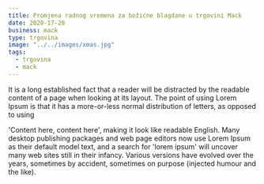 ```yaml
---
title: Promjena radnog vremena za božićne blagdane u trgovini Mack
date: 2020-17-20
business: mack
type: trgovina
image: "../../images/xmas.jpg"
tags:
  - trgovina
  - mack
---
```


It is a long established fact that a reader will be distracted by the readable content of a page when looking at its layout.
The point of using Lorem Ipsum is that it has a more-or-less normal distribution of letters, as opposed to using

'Content here, content here', making it look like readable English. Many desktop publishing packages and web page editors now use Lorem Ipsum as their default model text, and a search for 'lorem ipsum' will uncover many web sites still in their infancy. Various versions have evolved over the years, sometimes by accident, sometimes on purpose (injected humour and the like).

